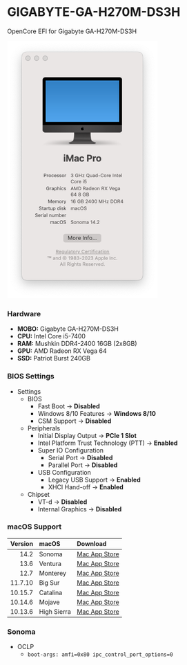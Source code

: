 # GIGABYTE-GA-H270M-DS3H

OpenCore EFI for Gigabyte GA-H270M-DS3H

![about](https://raw.githubusercontent.com/randvmbone/GIGABYTE-H270M-DS3H/main/about.png)

### Hardware

* **MOBO:** Gigabyte GA-H270M-DS3H
* **CPU:** Intel Core i5-7400
* **RAM:** Mushkin DDR4-2400 16GB (2x8GB)
* **GPU:** AMD Radeon RX Vega 64
* **SSD:** Patriot Burst 240GB

### BIOS Settings

* Settings
	* BIOS
	  * Fast Boot → **Disabled**
	  * Windows 8/10 Features → **Windows 8/10**
	  * CSM Support → **Disabled**
	* Peripherals
	  * Initial Display Output → **PCIe 1 Slot**
	  * Intel Platform Trust Technology (PTT) → **Enabled**
	  * Super IO Configuration
	    * Serial Port → **Disabled**
	    * Parallel Port → **Disabled**
	  * USB Configuration
	    * Legacy USB Support → **Enabled**
	    * XHCI Hand-off → **Enabled**
	* Chipset
	  * VT-d → **Disabled**
	  * Internal Graphics → **Disabled**

### macOS Support
| Version   | macOS | Download |
| --------: | :---- | :------- |
| 14.2 | Sonoma | [Mac App Store](https://apps.apple.com/app/macos-sonoma/id6450717509?mt=12) |
| 13.6 | Ventura | [Mac App Store](https://apps.apple.com/app/macos-ventura/id1638787999?mt=12) |
| 12.7 | Monterey | [Mac App Store](https://apps.apple.com/app/macos-monterey/id1576738294?mt=12) |
| 11.7.10 | Big Sur | [Mac App Store](https://apps.apple.com/app/macos-big-sur/id1526878132?mt=12) |
| 10.15.7 | Catalina | [Mac App Store](https://apps.apple.com/app/macos-catalina/id1466841314?mt=12) |
| 10.14.6 | Mojave | [Mac App Store](https://apps.apple.com/app/macos-mojave/id1398502828?mt=12) |
| 10.13.6 | High Sierra | [Mac App Store](https://apps.apple.com/app/macos-high-sierra/id1246284741?mt=12) |

### Sonoma
* OCLP
	* ```boot-args: amfi=0x80 ipc_control_port_options=0```
